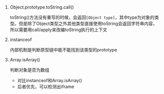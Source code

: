 1. Object.prototype.toString.call()

   toString()方法没有重写的时候，会返回`[Object type]`，其中type为对象的类型。但是除了Object类型之外其他类型直接使用toString会返回字符串内容，所以需要用call/apply来改编toString执行的上下文

2. instanceof

   内部机制是判断原型链中能不能找到该类型的prototype

3. Array.isArray()

   判断对象是否为数组

   * 对比instanceof和Array.isArray()
   * 后者优先，可以检测出iframe